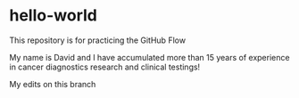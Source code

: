# hello-world
This repository is for practicing the GitHub Flow 

My name is David and I have accumulated more than 15 years of experience in cancer diagnostics research and clinical testings! 


My edits on this branch 